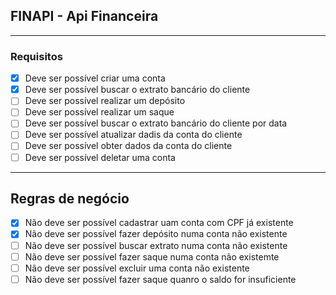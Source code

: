 ## FINAPI - Api Financeira

---
### Requisitos

- [x] Deve ser possível criar uma conta
- [x] Deve ser possível buscar o extrato bancário do cliente
- [ ] Deve ser possível realizar um depósito
- [ ] Deve ser possível realizar um saque
- [ ] Deve ser possível buscar o extrato bancário do cliente por data
- [ ] Deve ser possível atualizar dadis da conta do cliente
- [ ] Deve ser possível obter dados da conta do cliente
- [ ] Deve ser possível deletar uma conta
---
## Regras de negócio

- [x] Não deve ser possível cadastrar uam conta com CPF já existente
- [x] Não deve ser possível fazer depósito numa conta não existente
- [ ] Não deve ser possível buscar extrato numa conta não existente
- [ ] Não deve ser possível fazer saque numa conta não existemte
- [ ] Não deve ser possível excluir uma conta não existente
- [ ] Não deve ser possível fazer saque quanro o saldo for insuficiente